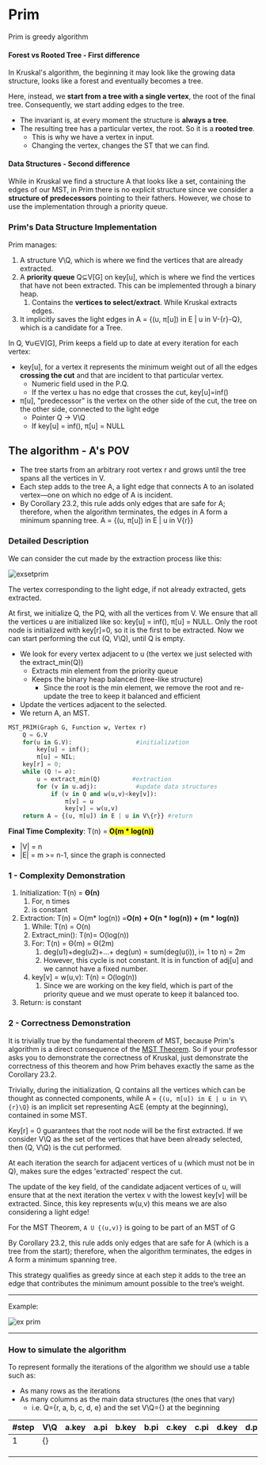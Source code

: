 # Prim
Prim is greedy algorithm

#### Forest vs Rooted Tree - First difference 
In Kruskal's algorithm, the beginning it may look like the growing data structure, 
looks like a forest and eventually becomes a tree.

Here, instead, we **start from a tree with a single
vertex**, the root of the final tree. Consequently, we start adding edges to the tree.
* The invariant is, at every moment the structure is **always a tree**.
* The resulting tree has a particular vertex, the root. So it is a **rooted tree**.
  * This is why we have a vertex in input.
  * Changing the vertex, changes the ST that we can find.

#### Data Structures - Second difference
While in Kruskal we find a structure A that looks like a set, containing the edges of our MST, in Prim there is no explicit
structure since we consider a **structure of predecessors** pointing to their fathers. However, we chose to use
the implementation through a priority queue.

### Prim's Data Structure Implementation
Prim manages:
1. A structure V\Q, which is where we find the vertices that are already extracted.
2. A **priority queue** Q⊆V[G] on key[u], which is where we find the vertices that have not been extracted. This can be implemented through a binary heap. 
   1. Contains the **vertices to select/extract**. While Kruskal extracts edges.
3. It implicitly saves the light edges in A = {(u, π[u]) in E | u in V-{r}-Q}, which is a candidate for a Tree.

In Q, ∀u∈V[G], Prim keeps a field up to date at every iteration for each vertex:
* key[u], for a vertex it represents the minimum weight out of all the edges **crossing 
the cut** and that are incident to that particular vertex.
    * Numeric field used in the P.Q.
    * If the vertex u has no edge that crosses the cut, key[u]=inf()
* π[u], "predecessor" is the vertex on the other side of the cut, the tree on the other side, connected to the light edge
    * Pointer Q -> V\Q
    * If key[u] = inf(), π[u] = NULL
    

## The algorithm - A's POV
* The tree starts from an arbitrary root vertex r and grows until the tree spans all the vertices in V. 
* Each step adds to the tree A, a light edge that connects A to an isolated vertex—one on which no edge
of A is incident. 
* By Corollary 23.2, this rule adds only edges that are safe for A; therefore, when the algorithm 
terminates, the edges in A form a minimum spanning tree. A = {(u, π[u]) in E | u in V\{r}}

### Detailed Description
We can consider the cut made by the extraction process like this:

![exsetprim](https://github.com/PayThePizzo/DataStrutucures-Algorithms/blob/main/Resources/exsetprim.png?raw=TRUE)

The vertex corresponding to the light edge, if not already extracted, gets extracted.

At first, we initialize Q, the PQ, with all the vertices from V. We ensure that all the vertices u are initialized like so: 
key[u] = inf(), π[u] = NULL. Only the root node is initialized with key[r]=0, so it is the first to be extracted.
Now we can start performing the cut (Q, V\Q), until Q is empty.
* We look for every vertex adjacent to u (the vertex we just selected with the extract_min(Q))
  * Extracts min element from the priority queue
  * Keeps the binary heap balanced (tree-like structure)
    * Since the root is the min element, we remove the root and re-update the tree to keep it balanced and efficient
* Update the vertices adjacent to the selected.
* We return A, an MST.

```python
MST_PRIM(Graph G, Function w, Vertex r)
    Q = G.V
    for(u in G.V):                  #initialization
        key[u] = inf();
        π[u] = NIL;
    key[r] = 0;
    while (Q != ∅):                 
        u = extract_min(Q)         #extraction  
        for (v in u.adj):           #update data structures
            if (v in Q and w(u,v)<key[v]):
                π[v] = u
                key[v] = w(u,v)
    return A = {(u, π[u]) in E | u in V\{r}} #return
```
**Final Time Complexity**: T(n) = <mark>**O(m * log(n))**</mark>
* |V| = n
* |E| = m >= n-1, since the graph is connected

### 1 - Complexity Demonstration
1. Initialization: T(n) = **Θ(n)**
   1. For, n times
   2. is constant
2. Extraction: T(n) = O(m* log(n)) =**O(n) + O(n * log(n)) + (m * log(n))**
   1. While: T(n) = O(n)
   2. Extract_min(): T(n)= O(log(n))
   3. For: T(n) = Θ(m) = Θ(2m)
      1. deg(u1)+deg(u2)+...+ deg(un) = sum(deg(u(i)), i= 1 to n) = 2m
      2. However, this cycle is not constant. It is in function of adj[u] and we cannot have a fixed number.
   4. key[v] = w(u,v): T(n) = O(log(n))
      1. Since we are working on the key field, which is part of the priority queue and we must
      operate to keep it balanced too.
3. Return: is constant

### 2 - Correctness Demonstration
It is trivially true by the fundamental theorem of MST, because Prim's algorithm is a direct
consequence of the [MST Theorem](https://github.com/PayThePizzo/DataStrutucures-Algorithms/blob/main/8%20-%20Graphs/6.1%20-%20MST.md#fundamental-theorem-of-mst). So if your professor asks you to demonstrate the correctness
of Kruskal, just demonstrate the correctness of this theorem and how Prim behaves exactly the same as the Corollary 23.2.

Trivially, during the initialization, Q contains all the vertices which can be thought as 
connected components, while A = `{(u, π[u]) in E | u in V\{r}\Q}` is an implicit set representing A⊆E (empty at the beginning), 
contained in some MST.

Key[r] = 0 guarantees that the root node will be the first extracted. If we consider V\Q as
the set of the vertices that have been already selected, then (Q, V\Q) is the cut performed. 

At each iteration the search for adjacent vertices of u (which must not be in Q), makes sure the edges
'extracted' respect the cut. 

The update of the key field, of the candidate adjacent vertices of u, will ensure that at the next iteration the vertex
v with the lowest key[v] will be extracted. Since, this key represents w(u,v) this means we are also
considering a light edge!

For the MST Theorem, `A U {(u,v)}` is going to be part of an MST of G

By Corollary 23.2, this rule adds only edges that are safe for A (which is a tree from the start); 
therefore, when the algorithm terminates, the edges in A form a minimum spanning tree.

This strategy qualifies as greedy since at each step it adds to the tree an edge that contributes the 
minimum amount possible to the tree’s weight.

---

Example: 

![ex prim](https://github.com/PayThePizzo/DataStrutucures-Algorithms/blob/main/Resources/exprim.png?raw=TRUE)

---

### How to simulate the algorithm

To represent formally the iterations of the algorithm we should use a table such as:
* As many rows as the iterations
* As many columns as the main data structures (the ones that vary)
  * i.e. Q={r, a, b, c, d, e} and the set V\Q={} at the beginning
 
| #step | V\Q | a.key | a.pi | b.key | b.pi | c.key | c.pi | d.key | d.pi | r.key | r.pi |
|-------|-----|-------|------|-------|------|-------|------|-------|------|-------|------|
| 1     | {}  |       |      |       |      |       |      |       |      |       |      |
|       |     |       |      |       |      |       |      |       |      |       |      |
|       |     |       |      |       |      |       |      |       |      |       |      |
|       |     |       |      |       |      |       |      |       |      |       |      |